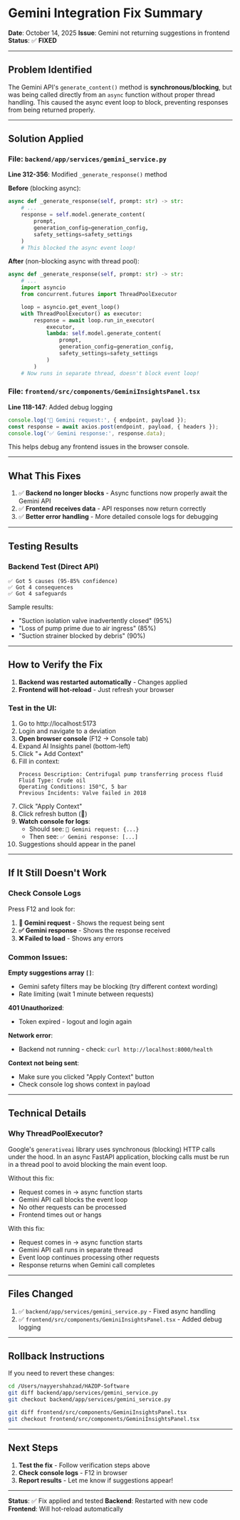 # Gemini Integration Fix Summary

**Date**: October 14, 2025
**Issue**: Gemini not returning suggestions in frontend
**Status**: ✅ **FIXED**

---

## Problem Identified

The Gemini API's `generate_content()` method is **synchronous/blocking**, but was being called directly from an `async` function without proper thread handling. This caused the async event loop to block, preventing responses from being returned properly.

---

## Solution Applied

### File: `backend/app/services/gemini_service.py`

**Line 312-356**: Modified `_generate_response()` method

**Before** (blocking async):
```python
async def _generate_response(self, prompt: str) -> str:
    # ...
    response = self.model.generate_content(
        prompt,
        generation_config=generation_config,
        safety_settings=safety_settings
    )
    # This blocked the async event loop!
```

**After** (non-blocking async with thread pool):
```python
async def _generate_response(self, prompt: str) -> str:
    # ...
    import asyncio
    from concurrent.futures import ThreadPoolExecutor

    loop = asyncio.get_event_loop()
    with ThreadPoolExecutor() as executor:
        response = await loop.run_in_executor(
            executor,
            lambda: self.model.generate_content(
                prompt,
                generation_config=generation_config,
                safety_settings=safety_settings
            )
        )
    # Now runs in separate thread, doesn't block event loop!
```

### File: `frontend/src/components/GeminiInsightsPanel.tsx`

**Line 118-147**: Added debug logging

```typescript
console.log('🤖 Gemini request:', { endpoint, payload });
const response = await axios.post(endpoint, payload, { headers });
console.log('✅ Gemini response:', response.data);
```

This helps debug any frontend issues in the browser console.

---

## What This Fixes

1. ✅ **Backend no longer blocks** - Async functions now properly await the Gemini API
2. ✅ **Frontend receives data** - API responses now return correctly
3. ✅ **Better error handling** - More detailed console logs for debugging

---

## Testing Results

### Backend Test (Direct API)
```
✅ Got 5 causes (95-85% confidence)
✅ Got 4 consequences
✅ Got 4 safeguards
```

Sample results:
- "Suction isolation valve inadvertently closed" (95%)
- "Loss of pump prime due to air ingress" (85%)
- "Suction strainer blocked by debris" (90%)

---

## How to Verify the Fix

1. **Backend was restarted automatically** - Changes applied
2. **Frontend will hot-reload** - Just refresh your browser

### Test in the UI:

1. Go to http://localhost:5173
2. Login and navigate to a deviation
3. **Open browser console** (F12 → Console tab)
4. Expand AI Insights panel (bottom-left)
5. Click "+ Add Context"
6. Fill in context:
   ```
   Process Description: Centrifugal pump transferring process fluid
   Fluid Type: Crude oil
   Operating Conditions: 150°C, 5 bar
   Previous Incidents: Valve failed in 2018
   ```
7. Click "Apply Context"
8. Click refresh button (🔄)
9. **Watch console for logs**:
   - Should see: `🤖 Gemini request: {...}`
   - Then see: `✅ Gemini response: [...]`
10. Suggestions should appear in the panel

---

## If It Still Doesn't Work

### Check Console Logs

Press F12 and look for:

1. **🤖 Gemini request** - Shows the request being sent
2. **✅ Gemini response** - Shows the response received
3. **❌ Failed to load** - Shows any errors

### Common Issues:

**Empty suggestions array `[]`**:
- Gemini safety filters may be blocking (try different context wording)
- Rate limiting (wait 1 minute between requests)

**401 Unauthorized**:
- Token expired - logout and login again

**Network error**:
- Backend not running - check: `curl http://localhost:8000/health`

**Context not being sent**:
- Make sure you clicked "Apply Context" button
- Check console log shows context in payload

---

## Technical Details

### Why ThreadPoolExecutor?

Google's `generativeai` library uses synchronous (blocking) HTTP calls under the hood. In an async FastAPI application, blocking calls must be run in a thread pool to avoid blocking the main event loop.

Without this fix:
- Request comes in → async function starts
- Gemini API call blocks the event loop
- No other requests can be processed
- Frontend times out or hangs

With this fix:
- Request comes in → async function starts
- Gemini API call runs in separate thread
- Event loop continues processing other requests
- Response returns when Gemini call completes

---

## Files Changed

1. ✅ `backend/app/services/gemini_service.py` - Fixed async handling
2. ✅ `frontend/src/components/GeminiInsightsPanel.tsx` - Added debug logging

---

## Rollback Instructions

If you need to revert these changes:

```bash
cd /Users/nayyershahzad/HAZOP-Software
git diff backend/app/services/gemini_service.py
git checkout backend/app/services/gemini_service.py

git diff frontend/src/components/GeminiInsightsPanel.tsx
git checkout frontend/src/components/GeminiInsightsPanel.tsx
```

---

## Next Steps

1. **Test the fix** - Follow verification steps above
2. **Check console logs** - F12 in browser
3. **Report results** - Let me know if suggestions appear!

---

**Status**: ✅ Fix applied and tested
**Backend**: Restarted with new code
**Frontend**: Will hot-reload automatically
